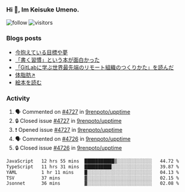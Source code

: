 ### Hi 👋, Im Keisuke Umeno.

<!--
**9renpoto/9renpoto** is a ✨ _special_ ✨ repository because its `README.md` (this file) appears on your GitHub profile.

Here are some ideas to get you started:

- 🔭 I’m currently working on ...
- 🌱 I’m currently learning ...
- 👯 I’m looking to collaborate on ...
- 🤔 I’m looking for help with ...
- 💬 Ask me about ...
- 📫 How to reach me: ...
- 😄 Pronouns: ...
- ⚡ Fun fact: ...
-->

![follow](https://img.shields.io/github/followers/9renpoto?label=Follow&style=social)
![visitors](https://komarev.com/ghpvc/?username=9renpoto&label=Profile%20views&color=0e75b6&style=flat)

### Blogs posts

<!-- BLOG-POST-LIST:START -->
- [今抱えている目標や夢](https://9renpoto.win/entry/2024/12/02/objective)
- [「書く習慣」という本が面白かった](https://9renpoto.win/entry/2024/11/11/leave_a_feeling_sad)
- [「GitLabに学ぶ世界最先端のリモート組織のつくりかた」を読んだ](https://9renpoto.win/entry/2024/09/10/remote_organization)
- [体脂肪↗](https://9renpoto.win/entry/2024/08/12/gaining_fat)
- [絵本を読む](https://9renpoto.win/entry/2024/07/26/picture_book)
<!-- BLOG-POST-LIST:END -->

### Activity

<!--START_SECTION:activity-->
1. 🗣 Commented on [#4727](https://github.com/9renpoto/upptime/issues/4727#issuecomment-2539390140) in [9renpoto/upptime](https://github.com/9renpoto/upptime)
2. 🔒 Closed issue [#4727](https://github.com/9renpoto/upptime/issues/4727) in [9renpoto/upptime](https://github.com/9renpoto/upptime)
3. ❗ Opened issue [#4727](https://github.com/9renpoto/upptime/issues/4727) in [9renpoto/upptime](https://github.com/9renpoto/upptime)
4. 🗣 Commented on [#4726](https://github.com/9renpoto/upptime/issues/4726#issuecomment-2539360643) in [9renpoto/upptime](https://github.com/9renpoto/upptime)
5. 🔒 Closed issue [#4726](https://github.com/9renpoto/upptime/issues/4726) in [9renpoto/upptime](https://github.com/9renpoto/upptime)
<!--END_SECTION:activity-->

<!--START_SECTION:waka-->

```txt
JavaScript   12 hrs 55 mins  ███████████▒░░░░░░░░░░░░░   44.72 %
TypeScript   11 hrs 31 mins  ██████████░░░░░░░░░░░░░░░   39.87 %
YAML         1 hr 11 mins    █░░░░░░░░░░░░░░░░░░░░░░░░   04.13 %
TSV          37 mins         ▓░░░░░░░░░░░░░░░░░░░░░░░░   02.15 %
Jsonnet      36 mins         ▓░░░░░░░░░░░░░░░░░░░░░░░░   02.08 %
```

<!--END_SECTION:waka-->

